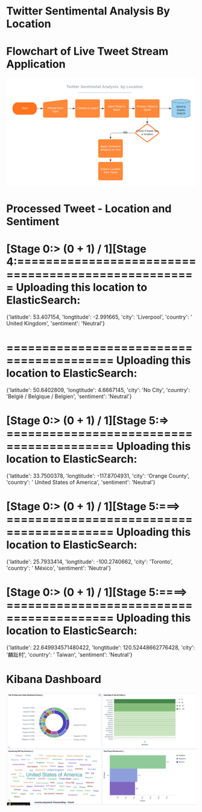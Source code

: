 # Twitter Sentimental Analysis By Location

# Flowchart of Live Tweet Stream Application

<img src="https://github.com/JaimeGoB/Twitter_Sentimental_Analysis_By_Location/blob/main/images/flowchart.png" length = 1000 width="600"/>


# Processed Tweet - Location and Sentiment


[Stage 0:>                  (0 + 1) / 1][Stage 4:====================================================
 Uploading this location to ElasticSearch:
 ==========================================
 {'latitude': 53.407154, 'longtitude': -2.991665, 'city': 'Liverpool', 'country': ' United Kingdom', 'sentiment': 'Neutral'} 
 
 =========================================
 Uploading this location to ElasticSearch:
 ==========================================
 {'latitude': 50.6402809, 'longtitude': 4.6667145, 'city': 'No City', 'country': 'België / Belgique / Belgien', 'sentiment': 'Neutral'} 
 

[Stage 0:>                  (0 + 1) / 1][Stage 5:=>         =========================================
 Uploading this location to ElasticSearch:
 ==========================================
 {'latitude': 33.7500378, 'longtitude': -117.8704931, 'city': 'Orange County', 'country': ' United States of America', 'sentiment': 'Neutral'} 
 

[Stage 0:>                  (0 + 1) / 1][Stage 5:===>       =========================================
 Uploading this location to ElasticSearch:
 ==========================================
 {'latitude': 25.7933414, 'longtitude': -100.2740662, 'city': 'Toronto', 'country': ' México', 'sentiment': 'Neutral'} 
 

[Stage 0:>                  (0 + 1) / 1][Stage 5:====>      =========================================
 Uploading this location to ElasticSearch:
 ==========================================
 {'latitude': 22.649934571480422, 'longtitude': 120.52448662776428, 'city': '麟趾村', 'country': ' Taiwan', 'sentiment': 'Neutral'}
 
 # Kibana Dashboard
 
 <img src="https://github.com/JaimeGoB/Twitter_Sentimental_Analysis_By_Location/blob/main/images/dashboard.png" length = 1000 width="600"/>

 

